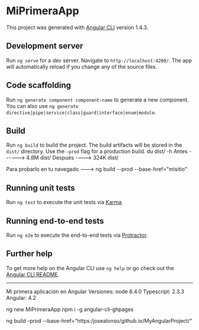 # MiPrimeraApp

This project was generated with [Angular CLI](https://github.com/angular/angular-cli) version 1.4.3.

## Development server

Run `ng serve` for a dev server. Navigate to `http://localhost:4200/`. The app will automatically reload if you change any of the source files.

## Code scaffolding

Run `ng generate component component-name` to generate a new component. You can also use `ng generate directive|pipe|service|class|guard|interface|enum|module`.

## Build

Run `ng build` to build the project. The build artifacts will be stored in the `dist/` directory. Use the `-prod` flag for a production build.
du dist/ -h
Antes ------> 4.8M    dist/
Después ----> 324K    dist/

Para probarlo en tu navegado --->
ng build --prod --base-href="misitio"

## Running unit tests

Run `ng test` to execute the unit tests via [Karma](https://karma-runner.github.io).

## Running end-to-end tests

Run `ng e2e` to execute the end-to-end tests via [Protractor](http://www.protractortest.org/).

## Further help

To get more help on the Angular CLI use `ng help` or go check out the [Angular CLI README](https://github.com/angular/angular-cli/blob/master/README.md).

---------------------------------------------------
Mi primera aplicación en Angular
Versiones: node 8.4.0   Typescript: 2.3.3   Angular: 4.2


ng new MiPrimeraApp
npm i -g angular-cli-ghpages

ng build -prod --base-href="https:/josealonso/github.io/MyAngularProject/"
